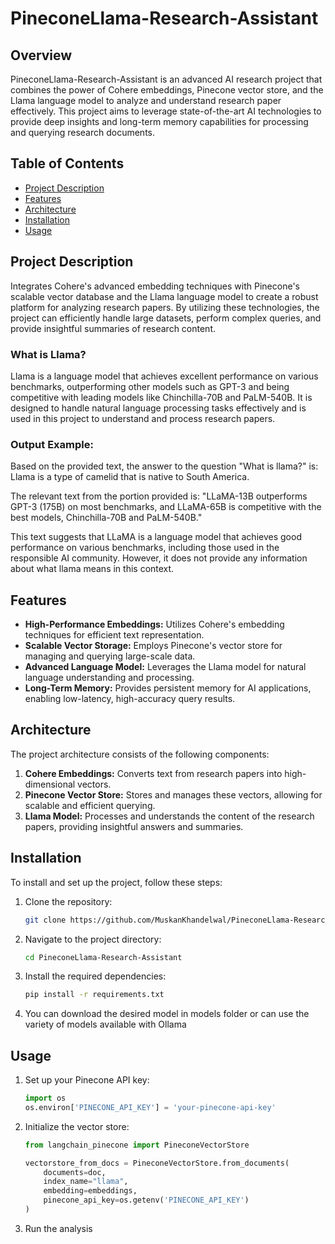 # PineconeLlama-Research-Assistant

## Overview
PineconeLlama-Research-Assistant is an advanced AI research project that combines the power of Cohere embeddings, Pinecone vector store, and the Llama language model to analyze and understand research paper effectively. This project aims to leverage state-of-the-art AI technologies to provide deep insights and long-term memory capabilities for processing and querying research documents.

## Table of Contents
- [Project Description](#project-description)
- [Features](#features)
- [Architecture](#architecture)
- [Installation](#installation)
- [Usage](#usage)



## Project Description
Integrates Cohere's advanced embedding techniques with Pinecone's scalable vector database and the Llama language model to create a robust platform for analyzing research papers. By utilizing these technologies, the project can efficiently handle large datasets, perform complex queries, and provide insightful summaries of research content.

### What is Llama?
Llama is a language model that achieves excellent performance on various benchmarks, outperforming other models such as GPT-3 and being competitive with leading models like Chinchilla-70B and PaLM-540B. It is designed to handle natural language processing tasks effectively and is used in this project to understand and process research papers.

### Output Example:
Based on the provided text, the answer to the question "What is llama?" is:
Llama is a type of camelid that is native to South America.

The relevant text from the portion provided is:
"LLaMA-13B outperforms GPT-3 (175B) on most benchmarks, and LLaMA-65B is competitive with the best models, Chinchilla-70B and PaLM-540B."

This text suggests that LLaMA is a language model that achieves good performance on various benchmarks, including those used in the responsible AI community. However, it does not provide any information about what llama means in this context.


## Features
- **High-Performance Embeddings:** Utilizes Cohere's embedding techniques for efficient text representation.
- **Scalable Vector Storage:** Employs Pinecone's vector store for managing and querying large-scale data.
- **Advanced Language Model:** Leverages the Llama model for natural language understanding and processing.
- **Long-Term Memory:** Provides persistent memory for AI applications, enabling low-latency, high-accuracy query results.

## Architecture
The project architecture consists of the following components:
1. **Cohere Embeddings:** Converts text from research papers into high-dimensional vectors.
2. **Pinecone Vector Store:** Stores and manages these vectors, allowing for scalable and efficient querying.
3. **Llama Model:** Processes and understands the content of the research papers, providing insightful answers and summaries.

## Installation
To install and set up the project, follow these steps:
1. Clone the repository:
    ```sh
    git clone https://github.com/MuskanKhandelwal/PineconeLlama-Research-Assistant
    ```
2. Navigate to the project directory:
    ```sh
    cd PineconeLlama-Research-Assistant
    ```
3. Install the required dependencies:
    ```sh
    pip install -r requirements.txt
    ```
4. You can download the desired model in models folder or can use the variety of models available with Ollama

## Usage
1. Set up your Pinecone API key:
    ```python
    import os
    os.environ['PINECONE_API_KEY'] = 'your-pinecone-api-key'
    ```
2. Initialize the vector store:
    ```python
    from langchain_pinecone import PineconeVectorStore

    vectorstore_from_docs = PineconeVectorStore.from_documents(
        documents=doc,
        index_name="llama",
        embedding=embeddings,
        pinecone_api_key=os.getenv('PINECONE_API_KEY')
    )
    ```
3. Run the analysis
   

